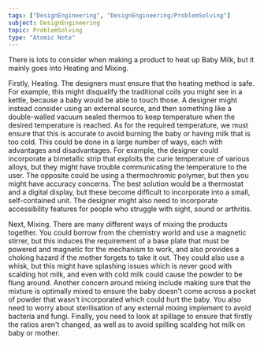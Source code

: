 ```yaml
---
tags: ["DesignEngineering", "DesignEngineering/ProblemSolving"]
subject: DesignEngineering
topic: ProblemSolving
type: "Atomic Note"
---
```


There is lots to consider when making a product to heat up Baby Milk, but it mainly goes into Heating and Mixing.

Firstly, Heating. The designers must ensure that the heating method is safe. For example, this might disqualify the traditional coils you might see in a kettle, because a baby would be able to touch those. A designer might instead consider using an external source, and then something like a double-walled vacuum sealed thermos to keep temperature when the desired temperature is reached. As for the required temperature, we must ensure that this is accurate to avoid burning the baby or having milk that is too cold. This could be done in a large number of ways, each with advantages and disadvantages. For example, the designer could incorporate a bimetallic strip that exploits the curie temperature of various alloys, but they might have trouble communicating the temperature to the user. The opposite could be using a thermochromic polymer, but then you might have accuracy concerns. The best solution would be a thermostat and a digital display, but these become difficult to incorporate into a small, self-contained unit. The designer might also need to incorporate accessibility features for people who struggle with sight, sound or arthritis. 

Next, Mixing. There are many different ways of mixing the products together. You could borrow from the chemistry world and use a magnetic stirrer, but this induces the requirement of a base plate that must be powered and magnetic for the mechanism to work, and also provides a choking hazard if the mother forgets to take it out. They could also use a whisk, but this might have splashing issues which is never good with scalding hot milk, and even with cold milk could cause the powder to be flung around. Another concern around mixing include making sure that the mixture is optimally mixed to ensure the baby doesn't come across a pocket of powder that wasn't incorporated which could hurt the baby. You also need to worry about sterilisation of any external mixing implement to avoid bacteria and fungi. Finally, you need to look at spillage to ensure that firstly the ratios aren't changed, as well as to avoid spilling scalding hot milk on baby or mother.